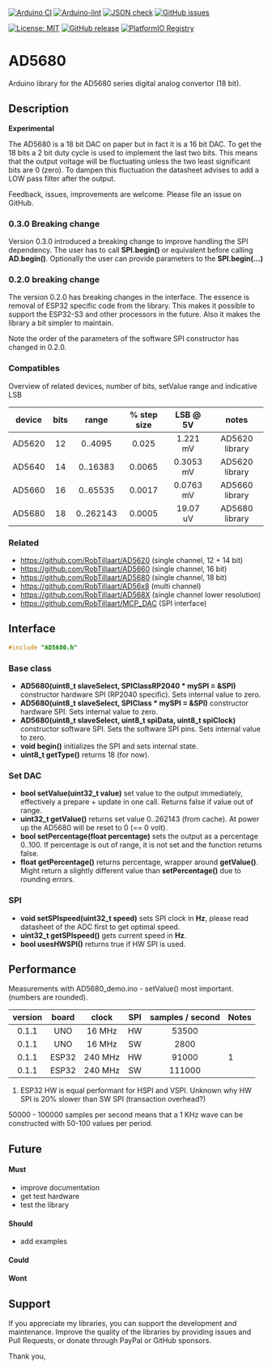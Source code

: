 
[![Arduino CI](https://github.com/RobTillaart/AD5680/workflows/Arduino%20CI/badge.svg)](https://github.com/marketplace/actions/arduino_ci)
[![Arduino-lint](https://github.com/RobTillaart/AD5680/actions/workflows/arduino-lint.yml/badge.svg)](https://github.com/RobTillaart/AD5680/actions/workflows/arduino-lint.yml)
[![JSON check](https://github.com/RobTillaart/AD5680/actions/workflows/jsoncheck.yml/badge.svg)](https://github.com/RobTillaart/AD5680/actions/workflows/jsoncheck.yml)
[![GitHub issues](https://img.shields.io/github/issues/RobTillaart/AD5680.svg)](https://github.com/RobTillaart/AD5680/issues)

[![License: MIT](https://img.shields.io/badge/license-MIT-green.svg)](https://github.com/RobTillaart/AD5680/blob/master/LICENSE)
[![GitHub release](https://img.shields.io/github/release/RobTillaart/AD5680.svg?maxAge=3600)](https://github.com/RobTillaart/AD5680/releases)
[![PlatformIO Registry](https://badges.registry.platformio.org/packages/robtillaart/library/AD5680.svg)](https://registry.platformio.org/libraries/robtillaart/AD5680)


# AD5680

Arduino library for the AD5680 series digital analog convertor (18 bit).


## Description

**Experimental**

The AD5680 is a 18 bit DAC on paper but in fact it is a 16 bit DAC.
To get the 18 bits a 2 bit duty cycle is used to implement the last two bits.
This means that the output voltage will be fluctuating unless the two
least significant bits are 0 (zero). To dampen this fluctuation the datasheet
advises to add a LOW pass filter after the output.

Feedback, issues, improvements are welcome. 
Please file an issue on GitHub.


### 0.3.0 Breaking change

Version 0.3.0 introduced a breaking change to improve handling the SPI dependency.
The user has to call **SPI.begin()** or equivalent before calling **AD.begin()**.
Optionally the user can provide parameters to the **SPI.begin(...)**


### 0.2.0 breaking change

The version 0.2.0 has breaking changes in the interface. 
The essence is removal of ESP32 specific code from the library. 
This makes it possible to support the ESP32-S3 and other processors in the future. 
Also it makes the library a bit simpler to maintain.

Note the order of the parameters of the software SPI constructor has changed in 0.2.0.


### Compatibles

Overview of related devices, number of bits, setValue range and indicative LSB

|  device  |  bits  |  range      |  % step size  |   LSB @ 5V  |  notes  |
|:--------:|:------:|:-----------:|:-------------:|:-----------:|:-------:|
|  AD5620  |   12   |  0..4095    |     0.025     |  1.221 mV   |  AD5620 library
|  AD5640  |   14   |  0..16383   |     0.0065    |  0.3053 mV  |  AD5620 library
|  AD5660  |   16   |  0..65535   |     0.0017    |  0.0763 mV  |  AD5660 library
|  AD5680  |   18   |  0..262143  |     0.0005    |  19.07 uV   |  AD5680 library


### Related

- https://github.com/RobTillaart/AD5620 (single channel, 12 + 14 bit)
- https://github.com/RobTillaart/AD5660 (single channel, 16 bit)
- https://github.com/RobTillaart/AD5680 (single channel, 18 bit)
- https://github.com/RobTillaart/AD56x8 (multi channel)
- https://github.com/RobTillaart/AD568X (single channel lower resolution)
- https://github.com/RobTillaart/MCP_DAC (SPI interface)


## Interface

```cpp
#include "AD5680.h"
```

### Base class

- **AD5680(uint8_t slaveSelect, SPIClassRP2040 \* mySPI = &SPI)** constructor hardware SPI (RP2040 specific). 
Sets internal value to zero.
- **AD5680(uint8_t slaveSelect, SPIClass \* mySPI = &SPI)** constructor hardware SPI. 
Sets internal value to zero.
- **AD5680(uint8_t slaveSelect, uint8_t spiData, uint8_t spiClock)** constructor software SPI.
Sets the software SPI pins.
Sets internal value to zero.
- **void begin()** initializes the SPI and sets internal state.
- **uint8_t getType()** returns 18 (for now).


### Set DAC

- **bool setValue(uint32_t value)** set value to the output immediately, 
effectively a prepare + update in one call.
Returns false if value out of range.
- **uint32_t getValue()** returns set value 0..262143 (from cache).
At power up the AD5680 will be reset to 0 (== 0 volt).
- **bool setPercentage(float percentage)** sets the output as a percentage 0..100.
If percentage is out of range, it is not set and the function returns false.
- **float getPercentage()** returns percentage, wrapper around **getValue()**.
Might return a slightly different value than **setPercentage()** due to 
rounding errors.


### SPI 

- **void setSPIspeed(uint32_t speed)** sets SPI clock in **Hz**,
please read datasheet of the ADC first to get optimal speed.
- **uint32_t getSPIspeed()** gets current speed in **Hz**.
- **bool usesHWSPI()** returns true if HW SPI is used.


## Performance

Measurements with AD5680_demo.ino - setValue() most important.
(numbers are rounded).

|  version  |  board  |  clock    |  SPI  |  samples / second  |  Notes  |
|:---------:|:-------:|:---------:|:-----:|:------------------:|:--------|
|   0.1.1   |  UNO    |   16 MHz  |  HW   |    53500           |
|   0.1.1   |  UNO    |   16 MHz  |  SW   |     2800           |
|   0.1.1   |  ESP32  |  240 MHz  |  HW   |    91000           |  1
|   0.1.1   |  ESP32  |  240 MHz  |  SW   |   111000           |


1. ESP32 HW is equal performant for HSPI and VSPI. 
   Unknown why HW SPI is 20% slower than SW SPI (transaction overhead?)

50000 - 100000 samples per second means that a 1 KHz wave can be 
constructed with 50-100 values per period.


## Future

#### Must

- improve documentation
- get test hardware
- test the library

#### Should

- add examples

#### Could


#### Wont


## Support

If you appreciate my libraries, you can support the development and maintenance.
Improve the quality of the libraries by providing issues and Pull Requests, or
donate through PayPal or GitHub sponsors.

Thank you,

